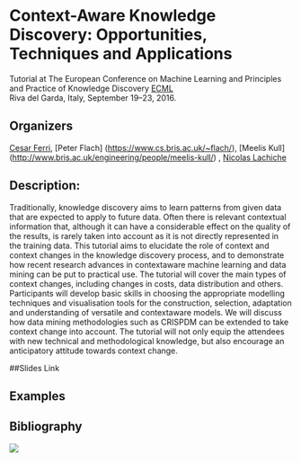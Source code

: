 # Context-Aware Knowledge Discovery: Opportunities, Techniques and Applications
Tutorial at The European Conference on Machine Learning and Principles and Practice of Knowledge Discovery [ECML](http://ecmlpkdd2016.org/)  
Riva del Garda, Italy, September 19–23, 2016. 



## Organizers 
[Cesar Ferri](http://users.dsic.upv.es/~cferri/), [Peter Flach] (https://www.cs.bris.ac.uk/~flach/), [Meelis Kull] (http://www.bris.ac.uk/engineering/people/meelis-kull/) , [Nicolas Lachiche](http://icube-sdc.unistra.fr/fr/index.php/Nicolas_Lachiche)

## Description:

Traditionally, knowledge discovery aims to learn patterns from given data that are expected to apply to future data. Often there is relevant contextual information that, although it can have a considerable effect on the quality of the results, is rarely taken into account as it is not directly represented in the training data. This tutorial aims to elucidate the role of context and context changes in the knowledge discovery process, and to demonstrate how recent research advances in context­aware machine learning and data mining can be put to practical use. The tutorial will cover the main types of context changes, including changes in costs, data distribution and others. Participants will develop basic skills in choosing the appropriate modelling techniques and visualisation tools for the construction, selection, adaptation and understanding of versatile and context­aware models. We will discuss how data mining methodologies such as CRISP­DM can be extended to take context change into account. The tutorial will not only equip the attendees with new technical and methodological knowledge, but also encourage an anticipatory attitude towards context change.

##Slides
Link

## Examples

## Bibliography

[<img src="http://www.google.com.au/images/nav_logo7.png">](http://google.com.au/)

